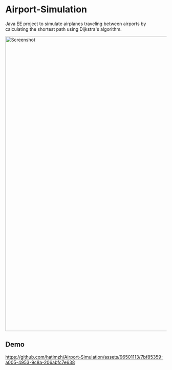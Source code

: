 # Airport-Simulation
Java EE project to simulate airplanes traveling between airports by calculating the  shortest path using Dijkstra's algorithm.

<img width="919" alt="Screenshot" src="https://github.com/hatimzh/Airport-Simulation/assets/96501113/a740626f-cb6f-47e5-8092-fda8c72d34ab">

## Demo

https://github.com/hatimzh/Airport-Simulation/assets/96501113/7bf85359-a005-4953-9c8a-206abfc7e638


